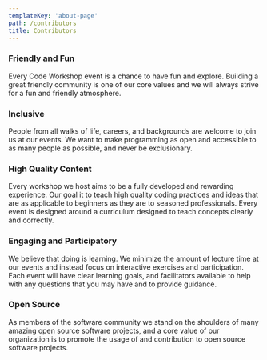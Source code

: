 ```yaml
---
templateKey: 'about-page'
path: /contributors
title: Contributors
---
```

### Friendly and Fun
Every Code Workshop event is a chance to have fun and explore. Building a great friendly community
is one of our core values and we will always strive for a fun and friendly atmosphere.

### Inclusive
People from all walks of life, careers, and backgrounds are welcome to join us at our events.
We want to make programming as open and accessible to as many people as possible, and never be
exclusionary.

### High Quality Content
Every workshop we host aims to be a fully developed and rewarding experience. Our goal
it to teach high quality coding practices and ideas that are as applicable to beginners
as they are to seasoned professionals. Every event is designed around a curriculum designed
to teach concepts clearly and correctly.

### Engaging and Participatory
We believe that doing is learning. We minimize the amount of lecture time at our events and
instead focus on interactive exercises and participation. Each event will have clear learning goals,
and facilitators available to help with any questions that you may have and to provide guidance.

### Open Source
As members of the software community we stand on the shoulders of many amazing open source software
projects, and a core value of our organization is to promote the usage of and contribution to open source software projects.
